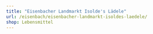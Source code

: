 ```yaml
---
title: "Eisenbacher Landmarkt Isolde's Lädele"
url: /eisenbach/eisenbacher-landmarkt-isoldes-laedele/
shop: Lebensmittel
---
```

